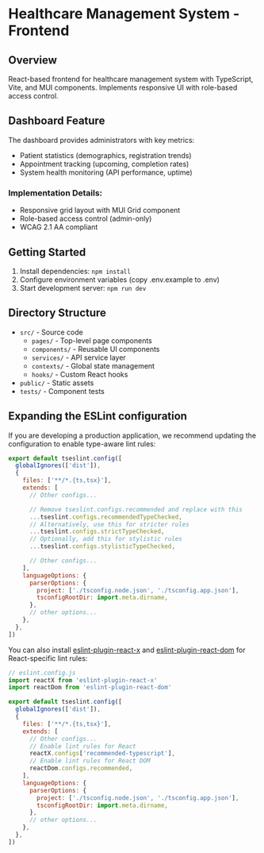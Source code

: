 # Healthcare Management System - Frontend

## Overview
React-based frontend for healthcare management system with TypeScript, Vite, and MUI components. Implements responsive UI with role-based access control.

## Dashboard Feature
The dashboard provides administrators with key metrics:
- Patient statistics (demographics, registration trends)
- Appointment tracking (upcoming, completion rates)
- System health monitoring (API performance, uptime)

### Implementation Details:
- Responsive grid layout with MUI Grid component
- Role-based access control (admin-only)
- WCAG 2.1 AA compliant

## Getting Started
1. Install dependencies: `npm install`
2. Configure environment variables (copy .env.example to .env)
3. Start development server: `npm run dev`

## Directory Structure
- `src/` - Source code
  - `pages/` - Top-level page components
  - `components/` - Reusable UI components
  - `services/` - API service layer
  - `contexts/` - Global state management
  - `hooks/` - Custom React hooks
- `public/` - Static assets
- `tests/` - Component tests

## Expanding the ESLint configuration

If you are developing a production application, we recommend updating the configuration to enable type-aware lint rules:

```js
export default tseslint.config([
  globalIgnores(['dist']),
  {
    files: ['**/*.{ts,tsx}'],
    extends: [
      // Other configs...

      // Remove tseslint.configs.recommended and replace with this
      ...tseslint.configs.recommendedTypeChecked,
      // Alternatively, use this for stricter rules
      ...tseslint.configs.strictTypeChecked,
      // Optionally, add this for stylistic rules
      ...tseslint.configs.stylisticTypeChecked,

      // Other configs...
    ],
    languageOptions: {
      parserOptions: {
        project: ['./tsconfig.node.json', './tsconfig.app.json'],
        tsconfigRootDir: import.meta.dirname,
      },
      // other options...
    },
  },
])
```

You can also install [eslint-plugin-react-x](https://github.com/Rel1cx/eslint-react/tree/main/packages/plugins/eslint-plugin-react-x) and [eslint-plugin-react-dom](https://github.com/Rel1cx/eslint-react/tree/main/packages/plugins/eslint-plugin-react-dom) for React-specific lint rules:

```js
// eslint.config.js
import reactX from 'eslint-plugin-react-x'
import reactDom from 'eslint-plugin-react-dom'

export default tseslint.config([
  globalIgnores(['dist']),
  {
    files: ['**/*.{ts,tsx}'],
    extends: [
      // Other configs...
      // Enable lint rules for React
      reactX.configs['recommended-typescript'],
      // Enable lint rules for React DOM
      reactDom.configs.recommended,
    ],
    languageOptions: {
      parserOptions: {
        project: ['./tsconfig.node.json', './tsconfig.app.json'],
        tsconfigRootDir: import.meta.dirname,
      },
      // other options...
    },
  },
])
```
